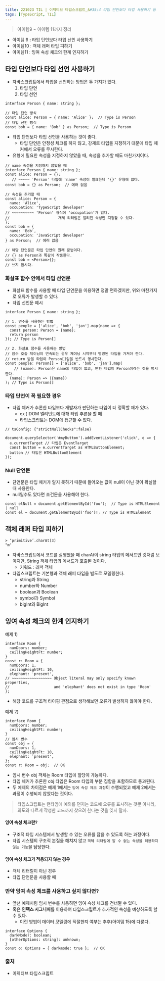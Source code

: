 ```yaml
---
title: 221023 TIL | 이펙티브 타입스크립트_&#35;4 타입 단언보다 타입 사용하기 등
tags: [TypeScript, TIL]
---
```


> 아이템9 ~ 아이템 11까지 정리
> 
- 아이템 9 :  타입 단언보다 타입 선언 사용하기
- 아이템10 : 객체 래퍼 타입 피하기
- 아이템11 : 잉여 속성 체크의 한계 인지하기

## 타입 단언보다 타입 선언 사용하기

- 자바스크립트에서 타입을 선언하는 방법은 두 가지가 있다.
    1. 타입 단언
    2. 타입 선언

```tsx
interface Person { name: string };

// 타입 단언 방식
const alice: Person = { name: 'Alice' };  // Type is Person
// 타입 선언 방식
const bob = { name: 'Bob' } as Person;  // Type is Person
```

- 타입 단언보다 타입 선언을 사용하는 것이 좋다.
    - 타입 단언은 안정성 체크를 하지 않고, 강제로 타입을 지정하기 대문에 타입 체커에서 오류를 무시한다.
- 유형에 필요한 속성을 지정하지 않았을 때, 속성을 추가할 때도 마찬가지이다.

```tsx
// name 속성을 지정하지 않았을 때
interface Person { name: string };
const alice: Person = {};
   // ~~~~~ 'Person' 타입에 'name' 속성이 필요한데 '{}' 유형에 없다. 
const bob = {} as Person;  // 에러 없음

// 속성을 추가할 때
const alice: Person = {
  name: 'Alice',
  occupation: 'TypeScript developer'
// ~~~~~~~~~~ 'Person' 형식에 'occupation'가 없다.
//						개체 리터럴은 알려진 속성만 지정할 수 있다.
};
const bob = {
  name: 'Bob',
  occupation: 'JavaScript developer'
} as Person;  // 에러 없음
```

```tsx
// 해당 단언문은 타입 단언의 원래 문법이다. 
// {} as Person과 똑같이 작동한다.
const bob = <Person>{};
// 쓰지 맙시다.
```

### 화살표 함수 안에서 타입 선언문

- 화살표 함수를 사용할 때 타입 단언문을 이용하면 정말 편하겠지만, 위와 마찬가지로 오류가 발생할 수 있다.
- 타입 선언문 예시

```tsx
interface Person { name: string };

// 1. 변수를 사용하는 방법
const people = ['alice', 'bob', 'jan'].map(name => {
  const person: Person = {name};
  return person
}); // Type is Person[]

// 2. 화살표 함수를 사용하는 방법
// 함수 호출 체이닝이 연속되는 경우 체이닝 시작부터 명명된 타입을 가져야 한다.
// return 받을 타입이 Person[]임을 반드시 명시한다.
const people: Person[] = ['alice', 'bob', 'jan'].map(
	// (name): Person은 name의 타입이 없고, 반환 타입이 Person이라는 것을 명시한다.
  (name): Person => ({name})
); // Type is Person[]
```

### 타입 단언이 꼭 필요한 경우

- 타입 체커가 추론한 타입보다 개발자가 판단하는 타입이 더 정확할 때가 있다.
    - ex ) DOM 엘리먼트에 대해 타입 추론을 할 때
    - 타입스크립트는 DOM에 접근할 수 없다.

```tsx
// tsConfig: {"strictNullChecks":false}

document.querySelector('#myButton').addEventListener('click', e => {
  e.currentTarget // 타입은 EventTarget
  const button = e.currentTarget as HTMLButtonElement;
  button // 타입은 HTMLButtonElement
});
```

### Null 단언문

- 단언문은 타입 체커가 알지 못하기 때문에 들어오는 값이 null이 아닌 것이 확실할 때 사용한다.
- null일수도 있다면 조건문을 사용해야 한다.

```tsx
const elNull = document.getElementById('foo');  // Type is HTMLElement | null
const el = document.getElementById('foo')!; // Type is HTMLElement
```

## 객체 래퍼 타입 피하기

```tsx
> ‘primitive’.charAt(3)
"m'
```

- 자바스크립트에서 코드를 실행했을 때 charAt이 string 타입의 메서드인 것처럼 보이지만, String 객체 타입의 메서드가 호출된 것이다.
    - 키워드 : 래퍼 객체
- 타입스크립트는 기본형과 객체 래퍼 타입을 별도로 모델링한다.
    - string과 String
    - number와 Number
    - boolean과 Boolean
    - symbol과 Symbol
    - bigInt와 BigInt

## 잉여 속성 체크의 한계 인지하기

예제 1)

```tsx
interface Room {
  numDoors: number;
  ceilingHeightFt: number;
}
const r: Room = {
  numDoors: 1,
  ceilingHeightFt: 10,
  elephant: 'present',
// ~~~~~~~~~~~~~~~~~~ Object literal may only specify known properties,
//                    and 'elephant' does not exist in type 'Room'
};
```

- 해당 코드를 구조적 타이핑 관점으로 생각해보면 오류가 발생하지 않아야 한다.

예제 2)

```tsx
interface Room {
  numDoors: number;
  ceilingHeightFt: number;
}
// 임시 변수
const obj = {
  numDoors: 1,
  ceilingHeightFt: 10,
  elephant: 'present',
};
const r: Room = obj;  // OK
```

- 임시 변수 obj 객체는 Room 타입에 할당이 가능하다.
- 타입 체커가 추론한 obj 타입은 Room 타입의 부분 집합을 포함하므로 통과된다.
- 두 예제의 차이점은 예제 1에서는 `잉여 속성 체크 과정`이 수행되었고 예제 2에서는 과정이 수행되지 않았다는 것이다.

> 타입스크립트는 런타임에 예외를 던지는 코드에 오류를 표시하는 것뿐 아니라, 의도와 다르게 작성한 코드까지 찾으려 한다는 것을 잊지 말자.
> 

#### 잉여 속성 체크란?

- 구조적 타입 시스템에서 발생할 수 있는 오류를 잡을 수 있도록 하는 과정이다.
- 타입 시스템의 구조적 본질을 해치지 않고 `객체 리터럴에 알 수 없는 속성을 허용하지 않는 기능`을 담당한다.

#### 잉여 속성 체크가 적용되지 않는 경우

- 객체 리터럴이 아닌 경우
- 타입 단언문을 사용할 때

### 만약 잉여 속성 체크를 사용하고 싶지 않다면?

- 앞선 예제처럼 임시 변수를 사용하면 잉여 속성 체크를 건너뛸 수 있다.
- 혹은 **인덱스 시그니처**를 이용하여 타입스크립트가 추가적인 속성을 예상하도록 할 수 있다.
    - 이런 방법이 데이터 모델링에 적절한지 여부는 추후(아이템 15)에 다룬다.

```tsx
interface Options {
  darkMode?: boolean;
  [otherOptions: string]: unknown;
}
const o: Options = { darkmode: true };  // OK
```

### 출처
- 이펙티브 타입스크립트